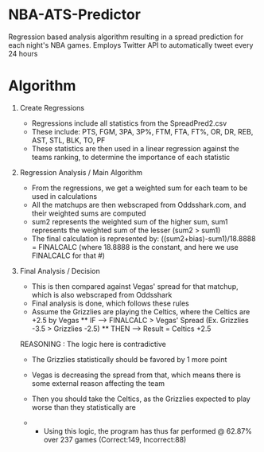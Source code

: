 # NBA-ATS-Predictor
Regression based analysis algorithm resulting in a spread prediction for each night's NBA games. Employs Twitter API to automatically tweet every 24 hours

# Algorithm
  1) Create Regressions
     * Regressions include all statistics from the SpreadPred2.csv
     * These include: PTS, FGM, 3PA, 3P%, FTM, FTA, FT%, OR, DR, REB, AST, STL, BLK, TO, PF
     * These statistics are then used in a linear regression against the teams ranking, to determine the importance of each statistic
     
  2) Regression Analysis / Main Algorithm
     * From the regressions, we get a weighted sum for each team to be used in calculations
     * All the matchups are then webscraped from Oddsshark.com, and their weighted sums are computed
     * sum2 represents the weighted sum of the higher sum, sum1 represents the weighted sum of the lesser (sum2 > sum1)
     * The final calculation is represented by: ((sum2+bias)-sum1)/18.8888 = FINALCALC (where 18.8888 is the constant, and here we use FINALCALC for that #)
     
  3) Final Analysis / Decision
     * This is then compared against Vegas' spread for that matchup, which is also webscraped from Oddsshark
     * Final analysis is done, which follows these rules
      * Assume the Grizzlies are playing the Celtics, where the Celtics are +2.5 by Vegas
      ** IF --> FINALCALC > Vegas' Spread (Ex. Grizzlies -3.5 > Grizzlies -2.5)
      ** THEN --> Result = Celtics +2.5
      
      REASONING : The logic here is contradictive
        * The Grizzlies statistically should be favored by 1 more point
        * Vegas is decreasing the spread from that, which means there is some external reason affecting the team
        * Then you should take the Celtics, as the Grizzlies expected to play worse than they statistically are



        * * Using this logic, the program has thus far performed @ 62.87% over 237 games (Correct:149, Incorrect:88)
      


  
